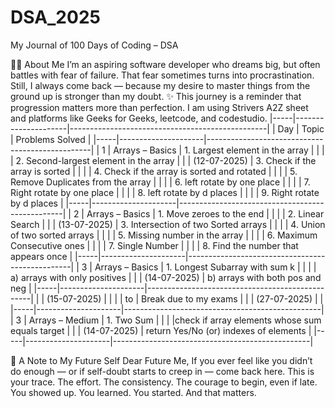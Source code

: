 # DSA_2025
My Journal of 100 Days of Coding – DSA

👩‍💻 About Me
I’m an aspiring software developer who dreams big, but often battles with fear of failure.
That fear sometimes turns into procrastination. Still, I always come back — because my desire to master things from the ground up is stronger than my doubt.
✨ This journey is a reminder that progression matters more than perfection.
I am using Strivers A2Z sheet and platforms like Geeks for Geeks, leetcode, and codestudio.
|-----|---------------------|-------------------------------------------------|
| Day | Topic               | Problems Solved                                 |
|-----|---------------------|-------------------------------------------------|
| 1   | Arrays – Basics     | 1. Largest element in the array                 |
|     |                     | 2. Second-largest element in the array          |
|     |    (12-07-2025)     | 3. Check if the array is sorted                 |
|     |                     | 4. Check if the array is sorted and rotated     |
|     |                     | 5. Remove Duplicates from the array             |
|     |                     | 6. left rotate by one place                     |
|     |                     | 7. Right rotate by one place                    |
|     |                     | 8. left rotate by d places                      |
|     |                     | 9. Right rotate by d places                     |
|-----|---------------------|-------------------------------------------------|
| 2   | Arrays – Basics     | 1. Move zeroes to the end                       |
|     |                     | 2. Linear Search                                |
|     |   (13-07-2025)      | 3. Intersection of two Sorted arrays            |
|     |                     | 4. Union of two sorted arrays                   |
|     |                     | 5. Missing number in the array                  |
|     |                     | 6. Maximum Consecutive ones                     |
|     |                     | 7. Single Number                                |
|     |                     | 8. Find the number that appears once            |
|-----|---------------------|-------------------------------------------------|
| 3   | Arrays – Basics     | 1. Longest Subarray with sum k                  |
|     |                     | a) arrays with only positives                   |
|     |   (14-07-2025)      | b) arrays with both pos and neg                 |
|-----|---------------------|-------------------------------------------------|
|     |      (15-07-2025)   |                                                 |
|     |         to          |  Break due to my exams                          |
|     |      (27-07-2025)   |                                                 |
|-----|---------------------|-------------------------------------------------|
| 3   | Arrays – Medium     | 1. Two Sum                                      |
|     |                     |check if array elements whose sum equals  target |
|     |   (14-07-2025)      | return Yes/No (or) indexes of elements          |
|-----|---------------------|-------------------------------------------------|







📜 A Note to My Future Self
Dear Future Me,
If you ever feel like you didn’t do enough — or if self-doubt starts to creep in — come back here.
This is your trace. The effort. The consistency. The courage to begin, even if late.
You showed up. You learned.
You started. And that matters.
